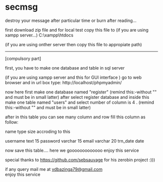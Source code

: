 # secmsg
destroy your message after particular time or burn after reading...

first download zip file and for local test copy this file to
(if you are using xampp server...)
C:\xampp\htdocs

(if you are using onther server then copy this file to appropiate path)

**************************************************************
[compulsory part]

first, you have to make one database and table in sql server 

(if you are using xampp server and this for GUI interface )
go to web browser and in url box type:
http://localhost/phpmyadmin/

now here first make one database named "register"   (remind this:-without "" and must be in small latter)
after select register database and inside this make one table named "users" and select number of column is 4 .
(remind this:-without "" and must be in small latter)

after in this table you can see many column and row fill this column as follow:

name          type      size accroding to this

username     text       15
password     varchar    15
email        varchar    20
trn_date     date       

now save this table....
here we gooooooooooooo enjoy this service 

special thanks to https://github.com/sebsauvage for his zerobin project
:)))

if any query mail me at vdbazinga79@gmail.com\
enjoy this service

